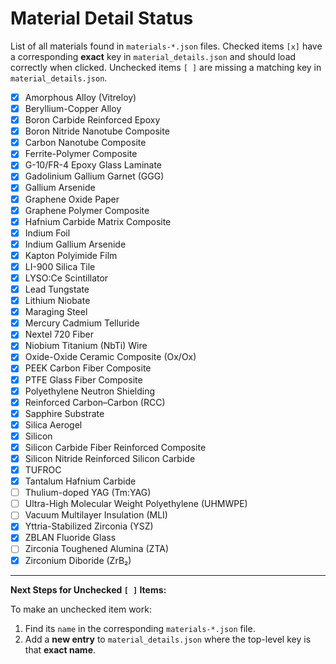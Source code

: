 # Material Detail Status

List of all materials found in `materials-*.json` files.
Checked items `[x]` have a corresponding **exact** key in `material_details.json` and should load correctly when clicked.
Unchecked items `[ ]` are missing a matching key in `material_details.json`.

- [x] Amorphous Alloy (Vitreloy)
- [x] Beryllium-Copper Alloy
- [x] Boron Carbide Reinforced Epoxy
- [x] Boron Nitride Nanotube Composite
- [x] Carbon Nanotube Composite
- [x] Ferrite-Polymer Composite
- [x] G-10/FR-4 Epoxy Glass Laminate
- [x] Gadolinium Gallium Garnet (GGG)
- [x] Gallium Arsenide
- [x] Graphene Oxide Paper
- [x] Graphene Polymer Composite
- [x] Hafnium Carbide Matrix Composite
- [x] Indium Foil
- [x] Indium Gallium Arsenide
- [x] Kapton Polyimide Film
- [x] LI-900 Silica Tile
- [x] LYSO:Ce Scintillator
- [x] Lead Tungstate
- [x] Lithium Niobate
- [x] Maraging Steel
- [x] Mercury Cadmium Telluride
- [x] Nextel 720 Fiber
- [x] Niobium Titanium (NbTi) Wire
- [x] Oxide-Oxide Ceramic Composite (Ox/Ox)
- [x] PEEK Carbon Fiber Composite
- [x] PTFE Glass Fiber Composite
- [x] Polyethylene Neutron Shielding
- [x] Reinforced Carbon–Carbon (RCC)
- [x] Sapphire Substrate
- [x] Silica Aerogel
- [x] Silicon
- [x] Silicon Carbide Fiber Reinforced Composite
- [x] Silicon Nitride Reinforced Silicon Carbide
- [x] TUFROC
- [x] Tantalum Hafnium Carbide
- [ ] Thulium-doped YAG (Tm:YAG)
- [ ] Ultra-High Molecular Weight Polyethylene (UHMWPE)
- [ ] Vacuum Multilayer Insulation (MLI)
- [x] Yttria-Stabilized Zirconia (YSZ)
- [x] ZBLAN Fluoride Glass
- [ ] Zirconia Toughened Alumina (ZTA)
- [x] Zirconium Diboride (ZrB₂)

---
**Next Steps for Unchecked `[ ]` Items:**

To make an unchecked item work:
1.  Find its `name` in the corresponding `materials-*.json` file.
2.  Add a **new entry** to `material_details.json` where the top-level key is that **exact name**.
